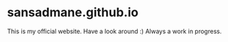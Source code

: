 # sansadmane.github.io
This is my official website. Have a look around :) 
Always a work in progress.
